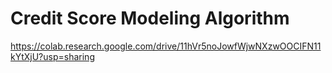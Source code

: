 # Credit Score Modeling Algorithm
<https://colab.research.google.com/drive/11hVr5noJowfWjwNXzwOOCIFN11kYtXjU?usp=sharing>
